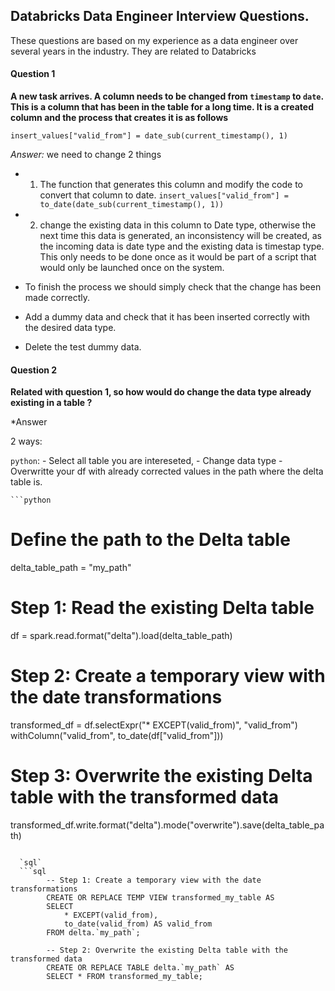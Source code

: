 ## Databricks Data Engineer Interview Questions.

These questions are based on my experience as a data engineer over several years in the industry.  They are related to Databricks

#### Question 1
**A new task arrives. A column needs to be changed from `timestamp` to `date`. This is a column that has been in the table for a long time.
It is a created column and the process that creates it is as follows**

`insert_values["valid_from"] = date_sub(current_timestamp(), 1)`

*Answer:*
we need to change 2 things  

- 1) The function that generates this column and modify the code to convert that column to date.
`insert_values["valid_from"] = to_date(date_sub(current_timestamp(), 1))`

- 2) change the existing data in this column to Date type, otherwise the next time this data is generated,
 an inconsistency will be created, as the incoming data is date type and the existing data is timestap type.
 This only needs to be done once as it would be part of a script that would only be launched once on the system.
 - To finish the process we should simply check that the change has been made correctly.
 - Add a dummy data and check that it has been inserted correctly with the desired data type.
 - Delete the test dummy data.

#### Question 2
**Related with question 1, so how would do change the data type already existing in a table ?**

*Answer

2 ways:

 `python`:
	- Select all table you are intereseted, 
	- Change data type 
	- Overwritte your df with already corrected values in the path where the delta table is.
	
	```python
	

# Define the path to the Delta table
delta_table_path = "my_path"

# Step 1: Read the existing Delta table
df = spark.read.format("delta").load(delta_table_path)

# Step 2: Create a temporary view with the date transformations
transformed_df = df.selectExpr("* EXCEPT(valid_from)", "valid_from") \
					withColumn("valid_from", to_date(df["valid_from"]))


# Step 3: Overwrite the existing Delta table with the transformed data
transformed_df.write.format("delta").mode("overwrite").save(delta_table_path)
```

  `sql`
  ```sql
		-- Step 1: Create a temporary view with the date transformations
		CREATE OR REPLACE TEMP VIEW transformed_my_table AS
		SELECT
			* EXCEPT(valid_from), 
			to_date(valid_from) AS valid_from
		FROM delta.`my_path`;

		-- Step 2: Overwrite the existing Delta table with the transformed data
		CREATE OR REPLACE TABLE delta.`my_path` AS
		SELECT * FROM transformed_my_table;
  ```